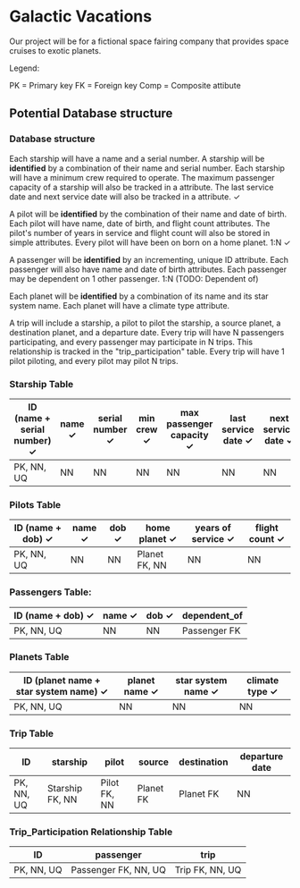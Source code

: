 # Galactic Vacations

Our project will be for a fictional space fairing company that provides space cruises to exotic planets.



Legend:

PK = Primary key
FK = Foreign key
Comp = Composite attibute

## Potential Database structure

### Database structure

Each starship will have a name and a serial number. A starship will be **identified** by a combination of their name and serial number.
Each starship will have a minimum crew required to operate.
The maximum passenger capacity of a starship will also be tracked in a attribute. 
The last service date and next service date will also be tracked in a attribute.
✓

A pilot will be **identified** by the combination of their name and date of birth.
Each pilot will have name, date of birth, and flight count attributes.
The pilot's number of years in service and flight count will also be stored in simple attributes.
Every pilot will have been on born on a home planet. 1:N
✓

A passenger will be **identified** by an incrementing, unique ID attribute.
Each passenger will also have name and date of birth attributes.
Each passenger may be dependent on 1 other passenger. 1:N
(TODO: Dependent of)

Each planet will be **identified** by a combination of its name and its star system name.
Each planet will have a climate type attribute.

A trip will include a starship, a pilot to pilot the starship, a source planet, a destination planet, and a departure date.
Every trip will have N passengers participating, and every passenger may participate in N trips. This relationship is tracked in the "trip_participation" table.
Every trip will have 1 pilot piloting, and every pilot may pilot N trips.

### Starship Table

| ID (name + serial number) ✓ | name ✓ | serial number ✓ | min crew ✓ | max passenger capacity ✓ | last service date ✓ | next service date ✓ |
| - | - | - | - | - | - | - |
| PK, NN, UQ | NN | NN | NN | NN | NN | NN |

### Pilots Table

| ID (name + dob) ✓ | name ✓ | dob ✓ | home planet ✓ | years of service ✓ | flight count ✓ |
| - | - | - | - | - | - | 
| PK, NN, UQ | NN | NN | Planet FK, NN | NN | NN |

### Passengers Table:

| ID (name + dob) ✓ | name ✓ | dob ✓ | dependent_of |
| - | - | - | - | 
| PK, NN, UQ | NN | NN | Passenger FK |

### Planets Table

| ID (planet name + star system name) ✓ | planet name ✓ | star system name ✓ | climate type ✓ |
| - | - | - | - |
| PK, NN, UQ | NN | NN | NN |

### Trip Table

| ID | starship | pilot | source | destination | departure date |
| - | - | - | - | - | - | 
| PK, NN, UQ | Starship FK, NN | Pilot FK, NN | Planet FK | Planet FK | NN |

### Trip_Participation Relationship Table

| ID | passenger | trip |
| - | - | - |
| PK, NN, UQ | Passenger FK, NN, UQ | Trip FK, NN, UQ |
